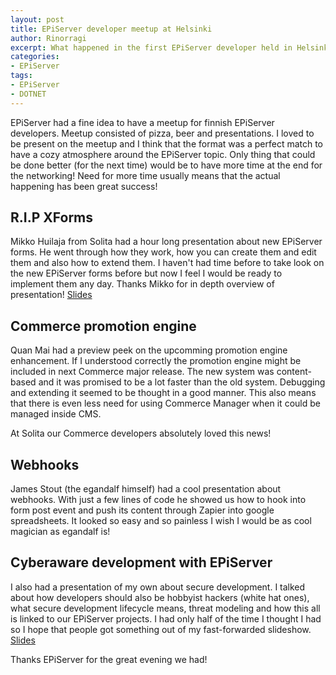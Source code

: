 ```yaml
---
layout: post
title: EPiServer developer meetup at Helsinki
author: Rinorragi
excerpt: What happened in the first EPiServer developer held in Helsinki
categories: 
- EPiServer
tags: 
- EPiServer 
- DOTNET 
---
```

EPiServer had a fine idea to have a meetup for finnish EPiServer developers. Meetup consisted of pizza, beer and presentations. I loved to be present on the meetup and I think that the format was a perfect match to have a cozy atmosphere around the EPiServer topic. Only thing that could be done better (for the next time) would be to have more time at the end for the networking! Need for more time usually means that the actual happening has been great success! 

## R.I.P XForms 

Mikko Huilaja from Solita had a hour long presentation about new EPiServer forms. He went through how they work, how you can create them and edit them and also how to extend them. I haven't had time before to take look on the new EPiServer forms before but now I feel I would be ready to implement them any day. Thanks Mikko for in depth overview of presentation!
[Slides](http://www.slideshare.net/huilaaja/episerver-forms-fi)

## Commerce promotion engine 

Quan Mai had a preview peek on the upcomming promotion engine enhancement. If I understood correctly the promotion engine might be included in next Commerce major release. The new system was content-based and it was promised to be a lot faster than the old system. Debugging and extending it seemed to be thought in a good manner. This also means that there is even less need for using Commerce Manager when it could be managed inside CMS. 

At Solita our Commerce developers absolutely loved this news!

## Webhooks

James Stout (the egandalf himself) had a cool presentation about webhooks. With just a few lines of code he showed us how to hook into form post event and push its content through Zapier into google spreadsheets. It looked so easy and so painless I wish I would be as cool magician as egandalf is!

## Cyberaware development with EPiServer 

I also had a presentation of my own about secure development. I talked about how developers should also be hobbyist hackers (white hat ones), what secure development lifecycle means, threat modeling and how this all is linked to our EPiServer projects. I had only half of the time I thought I had so I hope that people got something out of my fast-forwarded slideshow. 
[Slides](http://www.slideshare.net/JoonaImmonen/secure-development-in-net-with-episerver-solita)

Thanks EPiServer for the great evening we had! 
